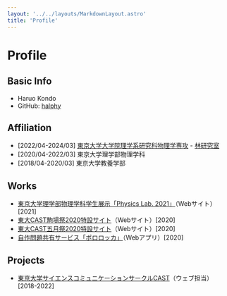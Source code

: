 ```yaml
---
layout: '../../layouts/MarkdownLayout.astro'
title: 'Profile'
---
```

# Profile
## Basic Info
- Haruo Kondo
- GitHub: [halphy](https://github.com/halphy)

## Affiliation
- [2022/04-2024/03] [東京大学大学院理学系研究科物理学専攻](https://www.phys.s.u-tokyo.ac.jp/) - [林研究室](http://qspin.phys.s.u-tokyo.ac.jp/jp/)
- [2020/04-2022/03] 東京大学理学部物理学科
- [2018/04-2020/03] 東京大学教養学部

## Works
- [東京大学理学部物理学科学生展示「Physics Lab. 2021」](https://event.phys.s.u-tokyo.ac.jp/physlab2021/)（Webサイト）\[2021\]
- [東大CAST駒場祭2020特設サイト](https://ut-cast.net/komafes2020/)（Webサイト）\[2020\]
- [東大CAST五月祭2020特設サイト](https://ut-cast.net/mayfes2020/)（Webサイト）\[2020\]
- [自作問題共有サービス「ポロロッカ」](https://pororocca.com/)（Webアプリ）\[2020\]

## Projects
- [東京大学サイエンスコミュニケーションサークルCAST](https://ut-cast.net)（ウェブ担当）\[2018-2022\]
